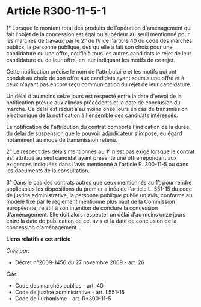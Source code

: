 # Article R300-11-5-1

1° Lorsque le montant total des produits de l'opération d'aménagement qui fait l'objet de la concession est égal ou supérieur
au seuil mentionné pour les marchés de travaux par le 2° du IV de l'article 40 du code des marchés publics, la personne
publique, dès qu'elle a fait son choix pour une candidature ou une offre, notifie à tous les autres candidats le rejet de
leur candidature ou de leur offre, en leur indiquant les motifs de ce rejet. 

Cette notification précise le nom de l'attributaire et les motifs qui ont conduit au choix de son offre aux candidats ayant
soumis une offre et à ceux n'ayant pas encore reçu communication du rejet de leur candidature. 

Un délai d'au moins seize jours est respecté entre la date d'envoi de la notification prévue aux alinéas précédents et la
date de conclusion du marché. Ce délai est réduit à au moins onze jours en cas de transmission électronique de la
notification à l'ensemble des candidats intéressés. 

La notification de l'attribution du contrat comporte l'indication de la durée du délai de suspension que le pouvoir
adjudicateur s'impose, eu égard notamment au mode de transmission retenu. 

2° Le respect des délais mentionnés au 1° n'est pas exigé lorsque le contrat est attribué au seul candidat ayant présenté une
offre répondant aux exigences indiquées dans l'avis mentionné à l'article R. 300-11-5 ou dans les documents de la
consultation. 

3° Dans le cas des contrats autres que ceux mentionnés au 1°, pour rendre applicables les dispositions du premier alinéa de
l'article L. 551-15 du code de justice administrative, la personne publique publie un avis, conforme au modèle fixé par le
règlement mentionné plus haut de la Commission européenne, relatif à son intention de conclure la concession d'aménagement.
Elle doit alors respecter un délai d'au moins onze jours entre la date de publication de cet avis et la date de conclusion de
la concession d'aménagement.

**Liens relatifs à cet article**

_Créé par_:

  - Décret n°2009-1456 du 27 novembre 2009 - art. 26

_Cite_:

  - Code des marchés publics - art. 40
  - Code de justice administrative - art. L551-15
  - Code de l'urbanisme - art. R*300-11-5
